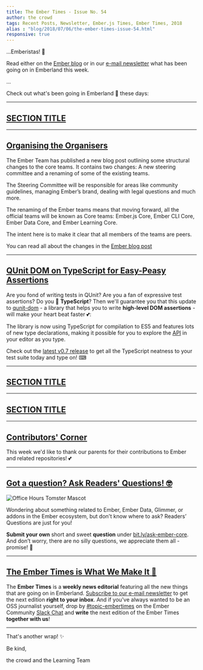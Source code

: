 ```yaml
---
title: The Ember Times - Issue No. 54
author: the crowd
tags: Recent Posts, Newsletter, Ember.js Times, Ember Times, 2018
alias : "blog/2018/07/06/the-ember-times-issue-54.html"
responsive: true
---
```


...Emberistas! 🐹

Read either on the [Ember blog](https://www.emberjs.com/blog/2018/07/06/the-ember-times-issue-54.html) or in our [e-mail newsletter](https://the-emberjs-times.ongoodbits.com/2018/07/07/the-ember-times-issue-54) what has been going on in Emberland this week.

...

Check out what's been going in Emberland 🐹 these days:

---

## [SECTION TITLE](#section-url)


---

## [Organising the Organisers](https://emberjs.com/blog/2018/06/30/organizing-our-contributors.html)
The Ember Team has published a new blog post outlining some structural changes to the core teams. It contains two changes: A new steering committee and a renaming of some of the existing teams.

The Steering Committee will be responsible for areas like community guidelines, managing Ember’s brand, dealing with legal questions and much more. 

The renaming of the Ember teams means that moving forward, all the official teams will be known as Core teams: Ember.js Core, Ember CLI Core, Ember Data Core, and Ember Learning Core.

The intent here is to make it clear that all members of the teams are peers.

You can read all about the changes in the [Ember blog post](https://emberjs.com/blog/2018/06/30/organizing-our-contributors.html)

---

## [QUnit DOM on TypeScript for Easy-Peasy Assertions](https://github.com/simplabs/qunit-dom/pull/96)

Are you fond of writing tests in QUnit? Are you a fan of expressive test assertions? Do you 💙 **TypeScript**?
Then we'll guarantee you that this update to [qunit-dom](https://github.com/simplabs/qunit-dom) -
a library that helps you to write **high-level DOM assertions** - will make your heart beat faster 💕:

The library is now using TypeScript for compilation to ES5 and features lots of new type declarations,
making it possible for you to explore the [API](https://github.com/simplabs/qunit-dom/blob/master/API.md)
in your editor as you type.

Check out the [latest v0.7 release](https://github.com/simplabs/qunit-dom/blob/v0.7.0/CHANGELOG.md) to
get all the TypeScript neatness to your test suite today and type on! ⌨

---

## [SECTION TITLE](#section-url)


---

## [SECTION TITLE](#section-url)


---

## [Contributors' Corner](https://guides.emberjs.com/v3.2.0/contributing/repositories/)

<p>This week we'd like to thank our parents for their contributions to Ember and related repositories! 💕
</p>

---

## [Got a question? Ask Readers' Questions! 🤓](https://docs.google.com/forms/d/e/1FAIpQLScqu7Lw_9cIkRtAiXKitgkAo4xX_pV1pdCfMJgIr6Py1V-9Og/viewform)

<div class="blog-row">
  <img class="float-right small transparent padded" alt="Office Hours Tomster Mascot" title="Readers' Questions" src="/images/tomsters/officehours.png" />

  <p>Wondering about something related to Ember, Ember Data, Glimmer, or addons in the Ember ecosystem, but don't know where to ask? Readers’ Questions are just for you!</p>

<p><strong>Submit your own</strong> short and sweet <strong>question</strong> under <a href="https://bit.ly/ask-ember-core" target="rq">bit.ly/ask-ember-core</a>. And don’t worry, there are no silly questions, we appreciate them all - promise! 🤞</p>

</div>

---

## [The Ember Times is What We Make It 🙌](https://embercommunity.slack.com/messages/C8P6UPWNN/)

The **Ember Times** is a **weekly news editorial** featuring all the new things that are going on in Emberland.
[Subscribe to our e-mail newsletter](https://the-emberjs-times.ongoodbits.com/) to get the next edition **right to your inbox**.
And if you've always wanted to be an OSS journalist yourself,
drop by [#topic-embertimes](https://embercommunity.slack.com/messages/C8P6UPWNN/)
on the Ember Community [Slack Chat](https://ember-community-slackin.herokuapp.com/)
and **write** the next edition of the Ember Times **together with us**!


---


That's another wrap!  ✨

Be kind,

the crowd and the Learning Team
